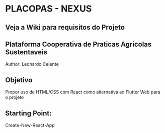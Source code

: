 # PLACOPAS - NEXUS

## Veja a Wiki para requisitos do Projeto
## Plataforma Cooperativa de Praticas Agricolas Sustentaveis
Author: Leonardo Celente
## Objetivo
Propor uso de HTML/CSS com React como alternativa ao Flutter Web para o projeto
## Starting Point:
Create-New-React-App
